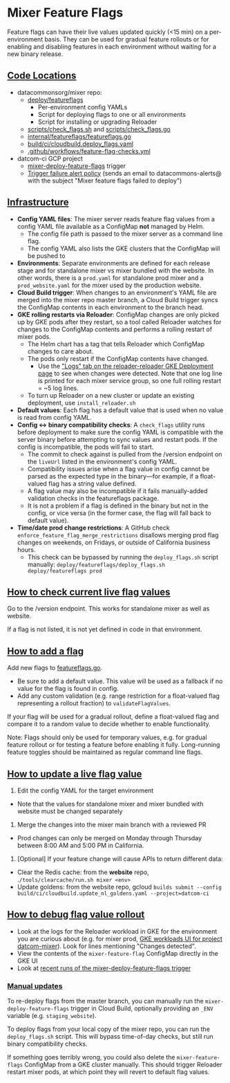 # Mixer Feature Flags

Feature flags can have their live values updated quickly (<15 min) on a per-environment basis. They can be used for gradual feature rollouts or for enabling and disabling features in each environment without waiting for a new binary release.

## [Code Locations](#code-locations)

- datacommonsorg/mixer repo:
  - [deploy/featureflags](https://github.com/datacommonsorg/mixer/tree/master/deploy/featureflags)
    - Per-environment config YAMLs
    - Script for deploying flags to one or all environments
    - Script for installing or upgrading Reloader
  - [scripts/check_flags.sh](https://github.com/datacommonsorg/mixer/blob/master/scripts/check_flags.sh) and [scripts/check_flags.go](https://github.com/datacommonsorg/mixer/blob/master/scripts/check_flags.go)
  - [internal/featureflags/featureflags.go](https://github.com/datacommonsorg/mixer/blob/master/internal/featureflags/featureflags.go)
  - [build/ci/cloudbuild.deploy_flags.yaml](https://github.com/datacommonsorg/mixer/blob/master/build/ci/cloudbuild.deploy_flags.yaml)
  - [.github/workflows/feature-flag-checks.yml](https://github.com/datacommonsorg/mixer/blob/master/.github/workflows/feature-flag-checks.yml)
- datcom-ci GCP project
  - [mixer-deploy-feature-flags](https://pantheon.corp.google.com/cloud-build/triggers?project=datcom-ci&e=13803378&mods=-monitoring_api_staging&pageState=(%22triggers%22:(%22f%22:%22%255B%257B_22k_22_3A_22Name_22_2C_22t_22_3A10_2C_22v_22_3A_22_5C_22mixer-deploy-feature-flags_~*mixer-deploy-feature-flags_5C_22_22_2C_22s_22_3Atrue_2C_22i_22_3A_22name_22%257D%255D%22))) trigger
  - [Trigger failure alert policy](https://pantheon.corp.google.com/monitoring/alerting/policies/2406337156848324980?e=13803378&mods=-monitoring_api_staging&project=datcom-ci) (sends an email to datacommons-alerts@ with the subject "Mixer feature flags failed to deploy")

## [Infrastructure](#infra)

- **Config YAML files**: The mixer server reads feature flag values from a config YAML file available as a ConfigMap **not** managed by Helm.
  - The config file path is passed to the mixer server as a command line flag.
  - The config YAML also lists the GKE clusters that the ConfigMap will be pushed to
- **Environments**: Separate environments are defined for each release stage and for standalone mixer vs mixer bundled with the website. In other words, there is a `prod.yaml` for standalone prod mixer and a `prod_website.yaml` for the mixer used by the production website.
- **Cloud Build trigger**: When changes to an environment's YAML file are merged into the mixer repo master branch, a Cloud Build trigger syncs the ConfigMap contents in each environment to the branch head.
- **GKE rolling restarts via Reloader**: ConfigMap changes are only picked up by GKE pods after they restart, so a tool called Reloader watches for changes to the ConfigMap contents and performs a rolling restart of mixer pods.
  - The Helm chart has a tag that tells Reloader which ConfigMap changes to care about.
  - The pods only restart if the ConfigMap contents have changed.
    - Use the ["Logs" tab on the reloader-reloader GKE Deployment page](https://screenshot.googleplex.com/82JhPTATrdK5yTf) to see when changes were detected. Note that one log line is printed for each mixer service group, so one full rolling restart = ~5 log lines.
  - To turn up Reloader on a new cluster or update an existing deployment, use `install_reloader.sh`
- **Default values**: Each flag has a default value that is used when no value is read from config YAML.
- **Config <-> binary compatibility checks**: A `check_flags` utility runs before deployment to make sure the config YAML is compatible with the server binary before attempting to sync values and restart pods. If the config is incompatible, the pods will fail to start.
  - The commit to check against is pulled from the /version endpoint on the `liveUrl` listed in the environment's config YAML.
  - Compatibility issues arise when a flag value in config cannot be parsed as the expected type in the binary—for example, if a float-valued flag has a string value defined.
  - A flag value may also be incompatible if it fails manually-added validation checks in the featureflags package.
  - It is not a problem if a flag is defined in the binary but not in the config, or vice versa (in the former case, the flag will fall back to default value).
- **Time/date prod change restrictions**: A GitHub check `enforce_feature_flag_merge_restrictions` disallows merging prod flag changes on weekends, on Fridays, or outside of California business hours.
  - This check can be bypassed by running the `deploy_flags.sh` script manually: `deploy/featureflags/deploy_flags.sh deploy/featureflags prod`

## [How to check current live flag values](#check)

Go to the /version endpoint. This works for standalone mixer as well as website.

If a flag is not listed, it is not yet defined in code in that environment.

## [How to add a flag](#add)

Add new flags to [featureflags.go](https://github.com/datacommonsorg/mixer/blob/master/internal/featureflags/featureflags.go).

- Be sure to add a default value. This value will be used as a fallback if no value for the flag is found in config.
- Add any custom validation (e.g. range restriction for a float-valued flag representing a rollout fraction) to `validateFlagValues`.

If your flag will be used for a gradual rollout, define a float-valued flag and compare it to a random value to decide whether to enable functionality.

Note: Flags should only be used for temporary values, e.g. for gradual feature rollout or for testing a feature before enabling it fully. Long-running feature toggles should be maintained as regular command line flags.

## [How to update a live flag value](#update)

1. Edit the config YAML for the target environment
  - Note that the values for standalone mixer and mixer bundled with website must be changed separately
1. Merge the changes into the mixer main branch with a reviewed PR
  - Prod changes can only be merged on Monday through Thursday between 8:00 AM and 5:00 PM in California.
1. [Optional] If your feature change will cause APIs to return different data:
  - Clear the Redis cache: from the **website** repo, .`/tools/clearcache/run.sh mixer <env>`
  - Update goldens: from the website repo, gcloud `builds submit --config build/ci/cloudbuild.update_nl_goldens.yaml --project=datcom-ci`

## [How to debug flag value rollout](#debug)

- Look at the logs for the Reloader workload in GKE for the environment you are curious about (e.g. for mixer prod, [GKE workloads UI for project datcom-mixer](https://pantheon.corp.google.com/kubernetes/workload/overview?project=datcom-mixer)). Look for lines mentioning "Changes detected".
- View the contents of the `mixer-feature-flag` ConfigMap directly in the GKE UI
- Look at [recent runs of the mixer-deploy-feature-flags trigger](https://pantheon.corp.google.com/cloud-build/builds;region=global?query=trigger_id%3D%222fb11dfa-1531-4e65-ba88-ef9e74525216%22&e=13803378&mods=-monitoring_api_staging&project=datcom-ci)

### [Manual updates](#manual-updates)

To re-deploy flags from the master branch, you can manually run the `mixer-deploy-feature-flags` trigger in Cloud Build, optionally providing an `_ENV` variable (e.g. `staging_website`).

To deploy flags from your local copy of the mixer repo, you can run the `deploy_flags.sh` script. This will bypass time-of-day checks, but still run binary compatibility checks.

If something goes terribly wrong, you could also delete the `mixer-feature-flags` ConfigMap from a GKE cluster manually. This should trigger Reloader restart mixer pods, at which point they will revert to default flag values.
